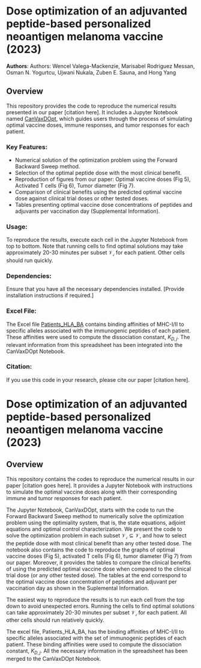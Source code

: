 # Dose optimization of an adjuvanted peptide-based personalized neoantigen melanoma vaccine (2023)

**Authors**: Authors: Wencel Valega-Mackenzie, Marisabel Rodriguez Messan, Osman N. Yogurtcu, Ujwani Nukala, Zuben E. Sauna, and Hong Yang

## Overview

This repository provides the code to reproduce the numerical results presented in our paper [citation here]. It includes a Jupyter Notebook named [CanVaxDOpt](CanVaxDOpt.ipynb), which guides users through the process of simulating optimal vaccine doses, immune responses, and tumor responses for each patient.

### Key Features:

- Numerical solution of the optimization problem using the Forward Backward Sweep method.
- Selection of the optimal peptide dose with the most clinical benefit.
- Reproduction of figures from our paper: Optimal vaccine doses (Fig 5), Activated T cells (Fig 6), Tumor diameter (Fig 7).
- Comparison of clinical benefits using the predicted optimal vaccine dose against clinical trial doses or other tested doses.
- Tables presenting optimal vaccine dose concentrations of peptides and adjuvants per vaccination day (Supplemental Information).

### Usage:

To reproduce the results, execute each cell in the Jupyter Notebook from top to bottom. Note that running cells to find optimal solutions may take approximately 20-30 minutes per subset $\mathcal{V_i}$ for each patient. Other cells should run quickly.

### Dependencies:

Ensure that you have all the necessary dependencies installed. [Provide installation instructions if required.]

### Excel File:

The Excel file [Patients_HLA_BA](Patients_HLA_BA.xlsx) contains binding affinities of MHC-I/II to specific alleles associated with the immunogenic peptides of each patient. These affinities were used to compute the dissociation constant, $K_{D,j}$. The relevant information from this spreadsheet has been integrated into the CanVaxDOpt Notebook.

### Citation:

If you use this code in your research, please cite our paper [citation here].


# Dose optimization of an adjuvanted peptide-based personalized neoantigen melanoma vaccine (2023)
## Overview 
This repository contains the codes to reproduce the numerical results in our paper [citation goes here]. It provides a Jupyter Notebook with instructions to simulate the optimal vaccine doses along with their corresponding immune and tumor responses for each patient. 

The Jupyter Notebook, CanVaxDOpt, starts with the code to run the Forward Backward Sweep method to numerically solve the optimization problem using the optimiality system, that is, the state equations, adjoint equations and optimal control characterization. We present the code to solve the optimization problem in each subset $\mathcal{V_i} \subseteq \mathcal{V}$, and how to select the peptide dose with most clinical benefit than any other tested dose. The notebook also contains the code to reproduce the graphs of optimal vaccine doses (Fig 5), activated T cells (Fig 6), tumor diameter (Fig 7) from our paper. Moreover, it provides the tables to compare the clinical benefits of using the predicted optimal vaccine dose when compared to the clinical trial dose (or any other tested dose). The tables at the end correspond to the optimal vaccine dose concentration of peptides and adjuvant per vaccination day as shown in the Suplemental Information. 

The easiest way to reproduce the results is to run each cell from the top down to avoid unexpected errors. Running the cells to find optimal solutions can take approximately 20-30 minutes per subset $\mathcal{V_i}$ for each patient. All other cells should run relatively quickly. 

The excel file, Patients_HLA_BA, has the binding affinities of MHC-I/II to specific alleles associated with the set of immunogenic peptides of each patient. These binding affinities were used to compute the dissociation constant, $K_{D,j}$. All the necessary information in the spreadsheet has been merged to the CanVaxDOpt Notebook.
